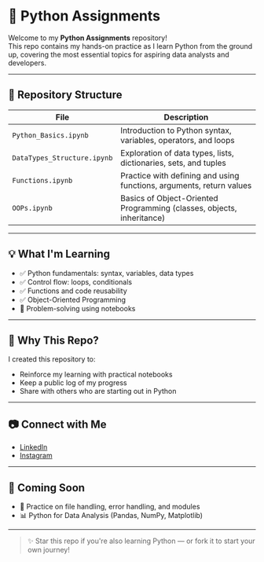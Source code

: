 # 🐍 Python Assignments

Welcome to my **Python Assignments** repository!  
This repo contains my hands-on practice as I learn Python from the ground up, covering the most essential topics for aspiring data analysts and developers.

---

## 📁 Repository Structure

| File                        | Description                          |
|----------------------------|--------------------------------------|
| `Python_Basics.ipynb`      | Introduction to Python syntax, variables, operators, and loops |
| `DataTypes_Structure.ipynb`| Exploration of data types, lists, dictionaries, sets, and tuples |
| `Functions.ipynb`          | Practice with defining and using functions, arguments, return values |
| `OOPs.ipynb`               | Basics of Object-Oriented Programming (classes, objects, inheritance) |

---

## 💡 What I'm Learning

- ✅ Python fundamentals: syntax, variables, data types
- ✅ Control flow: loops, conditionals
- ✅ Functions and code reusability
- ✅ Object-Oriented Programming
- 🧠 Problem-solving using notebooks

---

## 📌 Why This Repo?

I created this repository to:
- Reinforce my learning with practical notebooks
- Keep a public log of my progress
- Share with others who are starting out in Python

---

## 📷 Connect with Me

- [LinkedIn](https://www.linkedin.com/in/sugatamondal/)
- [Instagram](https://www.instagram.com/sugata_12/)

---

## 🌱 Coming Soon

- 🚧 Practice on file handling, error handling, and modules  
- 📊 Python for Data Analysis (Pandas, NumPy, Matplotlib)

---

> ✨ Star this repo if you're also learning Python — or fork it to start your own journey!
